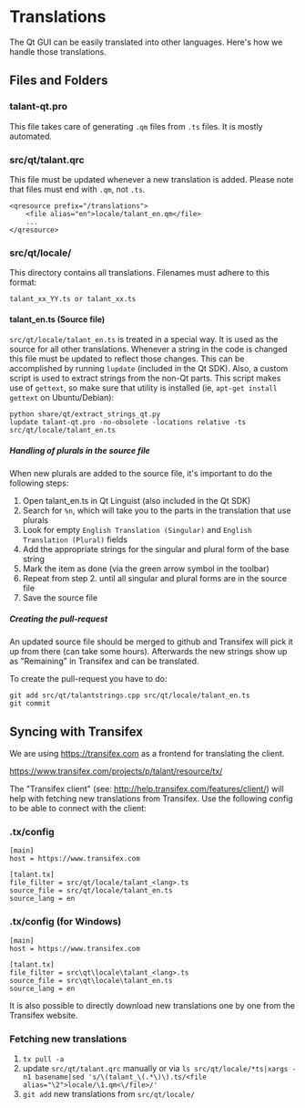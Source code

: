 Translations
============

The Qt GUI can be easily translated into other languages. Here's how we
handle those translations.

Files and Folders
-----------------

### talant-qt.pro

This file takes care of generating `.qm` files from `.ts` files. It is mostly
automated.

### src/qt/talant.qrc

This file must be updated whenever a new translation is added. Please note that
files must end with `.qm`, not `.ts`.

    <qresource prefix="/translations">
        <file alias="en">locale/talant_en.qm</file>
        ...
    </qresource>

### src/qt/locale/

This directory contains all translations. Filenames must adhere to this format:

    talant_xx_YY.ts or talant_xx.ts

#### talant_en.ts (Source file)

`src/qt/locale/talant_en.ts` is treated in a special way. It is used as the
source for all other translations. Whenever a string in the code is changed
this file must be updated to reflect those changes. This can be accomplished
by running `lupdate` (included in the Qt SDK). Also, a custom script is used
to extract strings from the non-Qt parts. This script makes use of `gettext`,
so make sure that utility is installed (ie, `apt-get install gettext` on 
Ubuntu/Debian):

    python share/qt/extract_strings_qt.py
    lupdate talant-qt.pro -no-obsolete -locations relative -ts src/qt/locale/talant_en.ts
    
##### Handling of plurals in the source file

When new plurals are added to the source file, it's important to do the following steps:

1. Open talant_en.ts in Qt Linguist (also included in the Qt SDK)
2. Search for `%n`, which will take you to the parts in the translation that use plurals
3. Look for empty `English Translation (Singular)` and `English Translation (Plural)` fields
4. Add the appropriate strings for the singular and plural form of the base string
5. Mark the item as done (via the green arrow symbol in the toolbar)
6. Repeat from step 2. until all singular and plural forms are in the source file
7. Save the source file

##### Creating the pull-request

An updated source file should be merged to github and Transifex will pick it
up from there (can take some hours). Afterwards the new strings show up as "Remaining"
in Transifex and can be translated.

To create the pull-request you have to do:

    git add src/qt/talantstrings.cpp src/qt/locale/talant_en.ts
    git commit

Syncing with Transifex
----------------------

We are using https://transifex.com as a frontend for translating the client.

https://www.transifex.com/projects/p/talant/resource/tx/

The "Transifex client" (see: http://help.transifex.com/features/client/)
will help with fetching new translations from Transifex. Use the following
config to be able to connect with the client:

### .tx/config

    [main]
    host = https://www.transifex.com

    [talant.tx]
    file_filter = src/qt/locale/talant_<lang>.ts
    source_file = src/qt/locale/talant_en.ts
    source_lang = en
    
### .tx/config (for Windows)

    [main]
    host = https://www.transifex.com

    [talant.tx]
    file_filter = src\qt\locale\talant_<lang>.ts
    source_file = src\qt\locale\talant_en.ts
    source_lang = en

It is also possible to directly download new translations one by one from the Transifex website.

### Fetching new translations

1. `tx pull -a`
2. update `src/qt/talant.qrc` manually or via
   `ls src/qt/locale/*ts|xargs -n1 basename|sed 's/\(talant_\(.*\)\).ts/<file alias="\2">locale/\1.qm<\/file>/'`
3. `git add` new translations from `src/qt/locale/`
